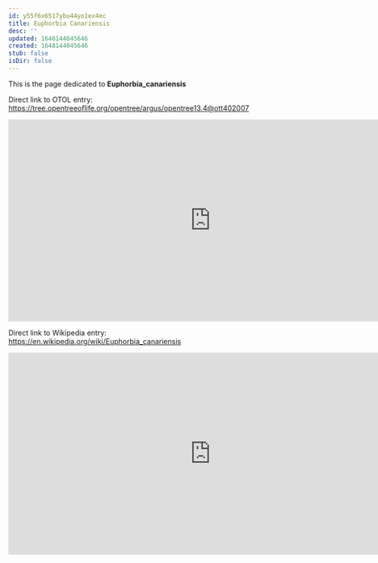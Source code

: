 ```yaml
---
id: y55f6x6517ybu44yo1ex4ec
title: Euphorbia Canariensis
desc: ''
updated: 1648144045646
created: 1648144045646
stub: false
isDir: false
---
```

This is the page dedicated to **Euphorbia_canariensis**


Direct link to OTOL entry: https://tree.opentreeoflife.org/opentree/argus/opentree13.4@ott402007



<html>
    <body>
    <iframe src="https://tree.opentreeoflife.org/opentree/argus/opentree13.4@ott402007"
    width="800" height="400" frameborder="0" allowfullscreen> </iframe>
    </body>
</html>
    


Direct link to Wikipedia entry: https://en.wikipedia.org/wiki/Euphorbia_canariensis



<html>
    <body>
    <iframe src="https://en.wikipedia.org/wiki/Euphorbia_canariensis"
    width="800" height="400" frameborder="0" allowfullscreen> </iframe>
    </body>
</html>
    
